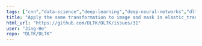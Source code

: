 ```yaml
---
tags: ["cnn","data-science","deep-learning","deep-neural-networks","dltk","dltk-model-zoo","enhancement","help-wanted","machine-learning","medical","medical-image-processing","medical-imaging","ml","neural-network","neural-networks","neuroimaging","python","tensorflow"]
title: "Apply the same transformation to image and mask in elastic_transform ?"
html_url: "https://github.com/DLTK/DLTK/issues/31"
user: "Jing-He"
repo: "DLTK/DLTK"
---
```


